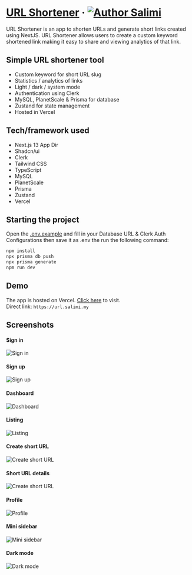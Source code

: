 # [URL Shortener](https://url.salimi.my) &middot; [![Author Salimi](https://img.shields.io/badge/Author-Salimi-%3C%3E)](https://www.linkedin.com/in/mohamad-salimi/)

URL Shortener is an app to shorten URLs and generate short links created using NextJS. URL Shortener allows users to create a custom keyword shortened link making it easy to share and viewing analytics of that link.

## Simple URL shortener tool

- Custom keyword for short URL slug
- Statistics / analytics of links
- Light / dark / system mode
- Authentication using Clerk
- MySQL, PlanetScale & Prisma for database
- Zustand for state management
- Hosted in Vercel

## Tech/framework used

- Next.js 13 App Dir
- Shadcn/ui
- Clerk
- Tailwind CSS
- TypeScript
- MySQL
- PlanetScale
- Prisma
- Zustand
- Vercel

## Starting the project

Open the [.env.example](/.env.example) and fill in your Database URL & Clerk Auth Configurations then save it as .env the run the following command:

```bash
npm install
npx prisma db push
npx prisma generate
npm run dev
```

## Demo

The app is hosted on Vercel. [Click here](https://url.salimi.my) to visit.
<br>
Direct link: `https://url.salimi.my`

## Screenshots

#### Sign in

![Sign in](/screenshots/screenshot-1.png)

#### Sign up

![Sign up](/screenshots/screenshot-2.png)

#### Dashboard

![Dashboard](/screenshots/screenshot-3.png)

#### Listing

![Listing](/screenshots/screenshot-4.png)

#### Create short URL

![Create short URL](/screenshots/screenshot-5.png)

#### Short URL details

![Create short URL](/screenshots/screenshot-6.png)

#### Profile

![Profile](/screenshots/screenshot-7.png)

#### Mini sidebar

![Mini sidebar](/screenshots/screenshot-8.png)

#### Dark mode

![Dark mode](/screenshots/screenshot-9.png)
